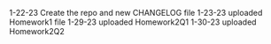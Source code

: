 1-22-23 Create the repo and new CHANGELOG file
1-23-23 uploaded Homework1 file
1-29-23 uploaded Homework2Q1
1-30-23 uploaded Homework2Q2
